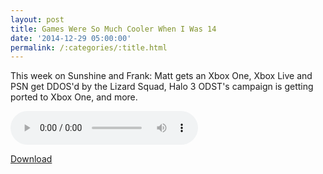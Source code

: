 ```yaml
---
layout: post
title: Games Were So Much Cooler When I Was 14
date: '2014-12-29 05:00:00'
permalink: /:categories/:title.html
---
```


This week on Sunshine and Frank: Matt gets an Xbox One, Xbox Live and PSN get DDOS'd by the Lizard Squad, Halo 3 ODST's campaign is getting ported to Xbox One, and more.

<audio controls>
  <source src="http://files.podcast.geeksinprogress.com/files/podcasts/1/s01e27_GamesWereMuchCooler.mp3" 	type="audio/mpeg">
</audio>

[Download](http://files.podcast.geeksinprogress.com/files/podcasts/1/s01e27_GamesWereMuchCooler.mp3)
